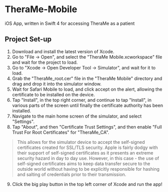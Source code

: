# TheraMe-Mobile
iOS App, written in Swift 4 for accessing TheraMe as a patient

## Project Set-up

1. Download and install the latest version of Xcode.
2. Go to "File -> Open", and select the "TheraMe Mobile.xcworkspace" file and wait for the project to load.
3. Go to "Xcode -> Open Developer Tool -> Simulator", and wait for it to load.
4. Grab the "TheraMe_root.cer" file in the "TheraMe Mobile" directory and drag and drop it into the simulator window.
5. Wait for Safari Mobile to load, and click accept on the alert, allowing the certificate to be installed on the device.
6. Tap "Install", in the top right corner, and continue to tap "Install", in various parts of the screen until finally the certificate authority has been installed.
7. Navigate to the main home screen of the simulator, and select "Settings".
8. Tap "About", and then "Certificate Trust Settings", and then enable "Full Trust For Root Certificates" for "TheraMe_CA".
> This allows for the simulator device to accept the self-signed certificates created for SSL/TLS security. Apple is fairly dodgy with their support of self-signed certificates as it presents an extreme security hazard in day to day use. However, in this case - the use of self-signed certificates aims to keep data transfer secure to the outside world without having to be explicitly responsible for hashing and salting of credentials prior to their transmission.
9. Click the big play button in the top left corner of Xcode and run the app!
